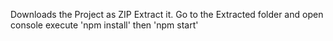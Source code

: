 Downloads the Project as ZIP
Extract it.
Go to the Extracted folder and open console
execute 'npm install'
then 'npm start'
